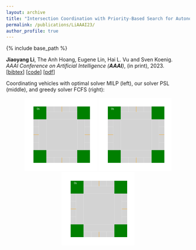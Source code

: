 ```yaml
---
layout: archive
title: "Intersection Coordination with Priority-Based Search for Autonomous Vehicles"
permalink: /publications/LiAAAI23/
author_profile: true
---
```


{% include base_path %}

**Jiaoyang Li**, The Anh Hoang, Eugene Lin, Hai L. Vu and Sven Koenig.      
<i>AAAI Conference on Artificial Intelligence (**AAAI**)</i>, (in print), 2023.                           
[<a href="javascript:void(0)" onclick="(function(target, id) { if ($('#' + id).css('display') == 'block') { $('#' + id).hide('fast'); $(target).text('bibtex') } else { $('#' + id).show('fast'); $(target).text('bibtex▲') } })(this, 'bibtex-LiAAAI23');">bibtex</a>]
[[code](https://github.com/theanhhoang/AIM)]
[[pdf](https://jiaoyang-li.github.io/files/LiAAAI23.pdf)]
<div id="bibtex-LiAAAI23" style="display:none">
<pre>@inproceedings{LiAAAI23,
  author    = {Jiaoyang Li and The Anh Hoang and Eugene Lin and Hai L. Vu and Sven Koenig},
  title     = {Intersection Coordination with Priority-Based Search for Autonomous Vehicles},
  booktitle = {Proceedings of the AAAI Conference on Artificial Intelligence (AAAI)},
  year      = {2023}
}
</pre></div>     


Coordinating vehicles with optimal solver MILP (left), our solver PSL (middle), and greedy solver FCFS (right):
<p style="text-align:center;">
    <img src="/images/MILP-crosswalk.gif" style="max-height:150pt" alt="Mixed Integer Linear Programming"/>
    <img src="/images/PSL-crosswalk.gif" style="max-height:150pt" alt="Our MAPF-Based Algorithm"/>
    <img src="/images/FCFS-crosswalk.gif" style="max-height:150pt" alt="First Come First Served"/>
</p>